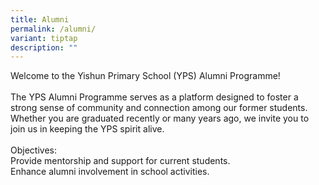 ```yaml
---
title: Alumni
permalink: /alumni/
variant: tiptap
description: ""
---
```

<p>Welcome to the Yishun Primary School (YPS) Alumni Programme!
<br>
<br>The YPS Alumni Programme serves as a platform designed to foster a strong
sense of community and connection among our former students. Whether you
are graduated recently or many years ago, we invite you to join us in keeping
the YPS spirit alive.
<br>
<br>Objectives:
<br>Provide mentorship and support for current students.
<br>Enhance alumni involvement in school activities.</p>